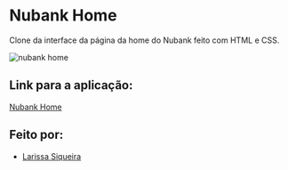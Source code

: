 # Nubank Home
Clone da interface da página da home do Nubank feito com HTML e CSS.

![nubank home](https://user-images.githubusercontent.com/64505863/131543257-a325e65f-8dc5-4fc7-8701-da9a4f01ab8d.gif)


## Link para a aplicação:
[Nubank Home](https://larissasiq.github.io/nubank-home/)
## Feito por:
* [Larissa Siqueira](https://github.com/LarissaSiq)


